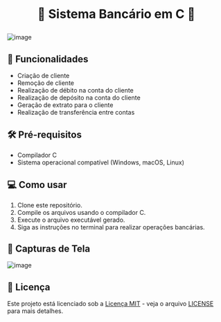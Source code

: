 # <p align="center">🏦 Sistema Bancário em C 🏦</p>

 ![image](https://github.com/Gugzica3/Bancoquempoupatem2/assets/92994715/684e93a9-2b4a-42c3-9485-7f44f250155f)


## 🚀 Funcionalidades

- Criação de cliente
- Remoção de cliente
- Realização de débito na conta do cliente
- Realização de depósito na conta do cliente
- Geração de extrato para o cliente
- Realização de transferência entre contas

## 🛠️ Pré-requisitos

- Compilador C
- Sistema operacional compatível (Windows, macOS, Linux)

## 💻 Como usar

1. Clone este repositório.
2. Compile os arquivos usando o compilador C.
3. Execute o arquivo executável gerado.
4. Siga as instruções no terminal para realizar operações bancárias.

## 📸 Capturas de Tela

![image](https://github.com/Gugzica3/Bancoquempoupatem2/assets/92994715/80c2a6f8-03ba-42b6-a170-9cac1568e173)






## 📝 Licença

Este projeto está licenciado sob a [Licença MIT](https://opensource.org/licenses/MIT) - veja o arquivo [LICENSE](LICENSE) para mais detalhes.
